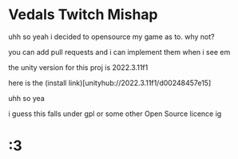 # Vedals Twitch Mishap

uhh so yeah i decided to opensource my game as to.
why not?

you can add pull requests and i can implement them when i see em

the unity version for this proj is 2022.3.11f1

here is the (install link)[unityhub://2022.3.11f1/d00248457e15]

uhh so yea

i guess this falls under gpl or some other Open Source licence ig

# :3
